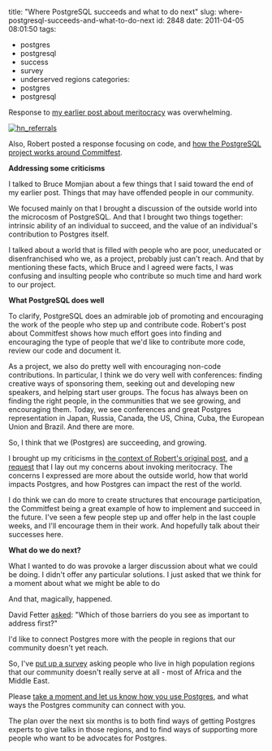 title: "Where PostgreSQL succeeds and what to do next"
slug: where-postgresql-succeeds-and-what-to-do-next
id: 2848
date: 2011-04-05 08:01:50
tags: 
- postgres
- postgresql
- success
- survey
- underserved regions
categories: 
- postgres
- postgresql

Response to [my earlier post about meritocracy](http://www.chesnok.com/daily/2011/03/30/where-meritocracy-fails/) was overwhelming. 

[![](http://www.chesnok.com/daily/wp-content/uploads/2011/04/hn_referrals-300x177.png "hn_referrals")](http://www.chesnok.com/daily/wp-content/uploads/2011/04/hn_referrals.png)

Also, Robert posted a response focusing on code, and [how the PostgreSQL project works around Commitfest](http://rhaas.blogspot.com/2011/03/commitfests-and-meritocracy.html).

**Addressing some criticisms**

I talked to Bruce Momjian about a few things that I said toward the end of my earlier post. Things that may have offended people in our community. 

We focused mainly on that I brought a discussion of the outside world into the microcosm of PostgreSQL. And that I brought two things together: intrinsic ability of an individual to succeed, and the value of an individual's contribution to Postgres itself.

I talked about a world that is filled with people who are poor, uneducated or disenfranchised who we, as a project, probably just can't reach. And that by mentioning these facts, which Bruce and I agreed were facts, I was confusing and insulting people who contribute so much time and hard work to our project. 

**What PostgreSQL does well**

To clarify, PostgreSQL does an admirable job of promoting and encouraging the work of the people who step up and contribute code. Robert's post about Commitfest shows how much effort goes into finding and encouraging the type of people that we'd like to contribute more code, review our code and document it. 

As a project, we also do pretty well with encouraging non-code contributions. In particular, I think we do very well with conferences: finding creative ways of sponsoring them, seeking out and developing new speakers, and helping start user groups. The focus has always been on finding the right people, in the communities that we see growing, and encouraging them. Today, we see conferences and great Postgres representation in Japan, Russia, Canada, the US, China, Cuba, the European Union and Brazil. And there are more.

So, I think that we (Postgres) are succeeding, and growing.

I brought up my criticisms in [the context of Robert's original post](http://rhaas.blogspot.com/2011/03/welcoming-community.html), and [a request](https://twitter.com/#!/DevrimGunduz/status/50623932654567424) that I lay out my concerns about invoking meritocracy. The concerns I expressed are more about the outside world, how that world impacts Postgres, and how Postgres can impact the rest of the world.

I do think we can do more to create structures that encourage participation, the Commitfest being a great example of how to implement and succeed in the future. I've seen a few people step up and offer help in the last couple weeks, and I'll encourage them in their work. And hopefully talk about their successes here.

**What do we do next?**

What I wanted to do was provoke a larger discussion about what we could be doing. I didn't offer any particular solutions. I just asked that we think for a moment about what we might be able to do

And that, magically, happened.

David Fetter [asked](https://twitter.com/#!/davidfetter/status/50587518487371776): "Which of those barriers do you see as important to address first?" 

I'd like to connect Postgres more with the people in regions that our community doesn't yet reach. 

So, I've [put up a survey](http://chesnok.com/u/1g) asking people who live in high population regions that our community doesn't really serve at all - most of Africa and the Middle East.

Please [take a moment and let us know how you use Postgres](http://chesnok.com/u/1g), and what ways the Postgres community can connect with you.

The plan over the next six months is to both find ways of getting Postgres experts to give talks in those regions, and to find ways of supporting more people who want to be advocates for Postgres.

